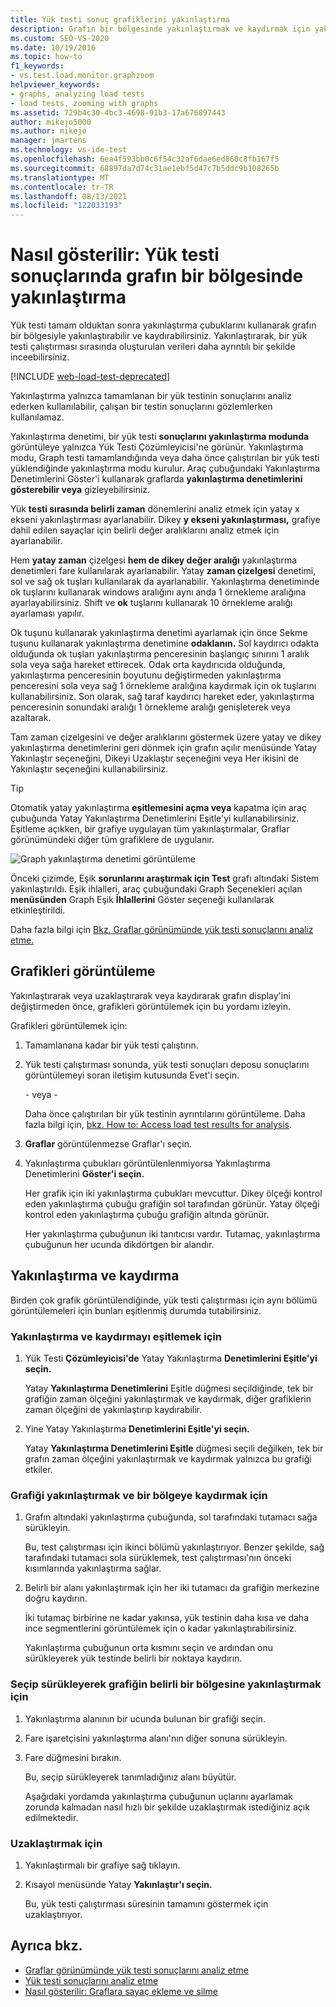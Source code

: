 ```yaml
---
title: Yük testi sonuç grafiklerini yakınlaştırma
description: Grafın bir bölgesinde yakınlaştırmak ve kaydırmak için yakınlaştırma çubukları kullanarak yük testi çalıştırması sırasında oluşturulan verileri daha ayrıntılı bir şekilde incelemeyi öğrenin.
ms.custom: SEO-VS-2020
ms.date: 10/19/2016
ms.topic: how-to
f1_keywords:
- vs.test.load.monitor.graphzoom
helpviewer_keywords:
- graphs, analyzing load tests
- load tests, zooming with graphs
ms.assetid: 729b4c30-4bc3-4698-91b3-17a676897443
author: mikejo5000
ms.author: mikejo
manager: jmartens
ms.technology: vs-ide-test
ms.openlocfilehash: 6ea4f593bb0c6f54c32af6dae6ed860c8fb167f5
ms.sourcegitcommit: 68897da7d74c31ae1ebf5d47c7b5ddc9b108265b
ms.translationtype: MT
ms.contentlocale: tr-TR
ms.lasthandoff: 08/13/2021
ms.locfileid: "122033193"
---
```

# <a name="how-to-zoom-in-on-a-region-of-the-graph-in-load-test-results"></a>Nasıl gösterilir: Yük testi sonuçlarında grafın bir bölgesinde yakınlaştırma

Yük testi tamam olduktan sonra yakınlaştırma çubuklarını kullanarak grafın bir bölgesiyle yakınlaştırabilir ve kaydırabilirsiniz. Yakınlaştırarak, bir yük testi çalıştırması sırasında oluşturulan verileri daha ayrıntılı bir şekilde inceebilirsiniz.

[!INCLUDE [web-load-test-deprecated](includes/web-load-test-deprecated.md)]

Yakınlaştırma yalnızca tamamlanan bir yük testinin sonuçlarını analiz ederken kullanılabilir, çalışan bir testin sonuçlarını gözlemlerken kullanılamaz.

Yakınlaştırma denetimi, bir yük testi **sonuçlarını yakınlaştırma modunda** görüntüleye yalnızca Yük Testi Çözümleyicisi'ne görünür. Yakınlaştırma modu, Graph testi tamamlandığında veya daha önce çalıştırılan bir yük testi yüklendiğinde yakınlaştırma modu kurulur. Araç çubuğundaki Yakınlaştırma Denetimlerini Göster'i kullanarak graflarda **yakınlaştırma denetimlerini gösterebilir veya** gizleyebilirsiniz.

Yük **testi sırasında belirli zaman** dönemlerini analiz etmek için yatay x ekseni yakınlaştırması ayarlanabilir. Dikey **y ekseni yakınlaştırması,** grafiye dahil edilen sayaçlar için belirli değer aralıklarını analiz etmek için ayarlanabilir.

Hem **yatay zaman** çizelgesi **hem de dikey değer aralığı** yakınlaştırma denetimleri fare kullanılarak ayarlanabilir. Yatay **zaman çizelgesi** denetimi, sol ve sağ ok tuşları kullanılarak da ayarlanabilir. Yakınlaştırma denetiminde ok tuşlarını kullanarak windows aralığını aynı anda 1 örnekleme aralığına ayarlayabilirsiniz. Shift ve **ok** tuşlarını kullanarak 10 örnekleme aralığı ayarlaması yapılır.

Ok tuşunu kullanarak yakınlaştırma denetimi ayarlamak için önce Sekme tuşunu kullanarak yakınlaştırma denetimine **odaklanın.** Sol kaydırıcı odakta olduğunda ok tuşları yakınlaştırma penceresinin başlangıç sınırını 1 aralık sola veya sağa hareket ettirecek. Odak orta kaydırıcıda olduğunda, yakınlaştırma penceresinin boyutunu değiştirmeden yakınlaştırma penceresini sola veya sağ 1 örnekleme aralığına kaydırmak için ok tuşlarını kullanabilirsiniz. Son olarak, sağ taraf kaydırıcı hareket eder, yakınlaştırma penceresinin sonundaki aralığı 1 örnekleme aralığı genişleterek veya azaltarak.

Tam zaman çizelgesini ve değer aralıklarını göstermek üzere yatay ve  dikey yakınlaştırma denetimlerini geri dönmek için  grafın açılır menüsünde Yatay Yakınlaştır seçeneğini, Dikeyi Uzaklaştır seçeneğini veya Her ikisini de Yakınlaştır seçeneğini kullanabilirsiniz. 

> [!TIP]
> Otomatik yatay yakınlaştırma **eşitlemesini açma veya** kapatma için araç çubuğunda Yatay Yakınlaştırma Denetimlerini Eşitle'yi kullanabilirsiniz. Eşitleme açıkken, bir grafiye uygulayan tüm yakınlaştırmalar, Graflar görünümündeki diğer tüm grafiklere de uygulanır.

![Graph yakınlaştırma denetimi görüntüleme](../test/media/ltest_zoomcontrol.png)

Önceki çizimde, Eşik **sorunlarını araştırmak için Test** grafı altındaki Sistem yakınlaştırıldı. Eşik ihlalleri, araç çubuğundaki Graph Seçenekleri açılan **menüsünden** Graph Eşik **İhlallerini** Göster seçeneği kullanılarak etkinleştirildi.

Daha fazla bilgi için [Bkz. Graflar görünümünde yük testi sonuçlarını analiz etme.](../test/analyze-load-test-results-in-the-graphs-view.md)

## <a name="display-graphs"></a>Grafikleri görüntüleme

Yakınlaştırarak veya uzaklaştırarak veya kaydırarak grafın display'ini değiştirmeden önce, grafikleri görüntülemek için bu yordamı izleyin.

Grafikleri görüntülemek için:

1. Tamamlanana kadar bir yük testi çalıştırın.

2. Yük testi çalıştırması sonunda,  yük testi sonuçları deposu sonuçlarını görüntülemeyi soran iletişim kutusunda Evet'i seçin.

     \- veya -

     Daha önce çalıştırılan bir yük testinin ayrıntılarını görüntüleme. Daha fazla bilgi için, [bkz. How to: Access load test results for analysis](../test/how-to-access-load-test-results-for-analysis.md).

3. **Graflar** görüntülenmezse Graflar'ı seçin.

4. Yakınlaştırma çubukları görüntülenlenmiyorsa Yakınlaştırma Denetimlerini **Göster'i seçin.**

     Her grafik için iki yakınlaştırma çubukları mevcuttur. Dikey ölçeği kontrol eden yakınlaştırma çubuğu grafiğin sol tarafından görünür. Yatay ölçeği kontrol eden yakınlaştırma çubuğu grafiğin altında görünür.

     Her yakınlaştırma çubuğunun iki tanıtıcısı vardır. Tutamaç, yakınlaştırma çubuğunun her ucunda dikdörtgen bir alandır.

## <a name="zoom-and-scroll"></a>Yakınlaştırma ve kaydırma

Birden çok grafik görüntülendiğinde, yük testi çalıştırması için aynı bölümü görüntülemeleri için bunları eşitlenmiş durumda tutabilirsiniz.

### <a name="to-synchronize-zooming-and-scrolling"></a>Yakınlaştırma ve kaydırmayı eşitlemek için

1. Yük Testi **Çözümleyicisi'de** Yatay Yakınlaştırma **Denetimlerini Eşitle'yi seçin.**

     Yatay **Yakınlaştırma Denetimlerini** Eşitle düğmesi seçildiğinde, tek bir grafiğin zaman ölçeğini yakınlaştırmak ve kaydırmak, diğer grafiklerin zaman ölçeğini de yakınlaştırıp kaydırabilir.

2. Yine Yatay Yakınlaştırma **Denetimlerini Eşitle'yi seçin.**

     Yatay **Yakınlaştırma Denetimlerini Eşitle** düğmesi seçili değilken, tek bir grafın zaman ölçeğini yakınlaştırmak ve kaydırmak yalnızca bu grafiği etkiler.

### <a name="to-zoom-and-scroll-to-a-region-of-the-graph"></a>Grafiği yakınlaştırmak ve bir bölgeye kaydırmak için

1. Grafın altındaki yakınlaştırma çubuğunda, sol tarafındaki tutamacı sağa sürükleyin.

     Bu, test çalıştırması için ikinci bölümü yakınlaştırıyor. Benzer şekilde, sağ tarafındaki tutamacı sola sürüklemek, test çalıştırması'nın önceki kısımlarında yakınlaştırma sağlar.

2. Belirli bir alanı yakınlaştırmak için her iki tutamacı da grafiğin merkezine doğru kaydırın.

     İki tutamaç birbirine ne kadar yakınsa, yük testinin daha kısa ve daha ince segmentlerini görüntülemek için o kadar yakınlaştırabilirsiniz.

     Yakınlaştırma çubuğunun orta kısmını seçin ve ardından onu sürükleyerek yük testinde belirli bir noktaya kaydırın.

### <a name="to-zoom-to-a-region-of-the-graph-by-choosing-and-dragging"></a>Seçip sürükleyerek grafiğin belirli bir bölgesine yakınlaştırmak için

1. Yakınlaştırma alanının bir ucunda bulunan bir grafiği seçin.

2. Fare işaretçisini yakınlaştırma alanı'nın diğer sonuna sürükleyin.

3. Fare düğmesini bırakın.

    Bu, seçip sürükleyerek tanımladığınız alanı büyütür.

   Aşağıdaki yordamda yakınlaştırma çubuğunun uçlarını ayarlamak zorunda kalmadan nasıl hızlı bir şekilde uzaklaştırmak istediğiniz açık edilmektedir.

### <a name="to-zoom-out"></a>Uzaklaştırmak için

1. Yakınlaştırmalı bir grafiye sağ tıklayın.

2. Kısayol menüsünde Yatay **Yakınlaştır'ı seçin.**

     Bu, yük testi çalıştırması süresinin tamamını göstermek için uzaklaştırıyor.

## <a name="see-also"></a>Ayrıca bkz.

- [Graflar görünümünde yük testi sonuçlarını analiz etme](../test/analyze-load-test-results-in-the-graphs-view.md)
- [Yük testi sonuçlarını analiz etme](../test/analyze-load-test-results-using-the-load-test-analyzer.md)
- [Nasıl gösterilir: Graflara sayaç ekleme ve silme](../test/how-to-add-and-delete-counters-on-graphs-in-load-test-results.md)
